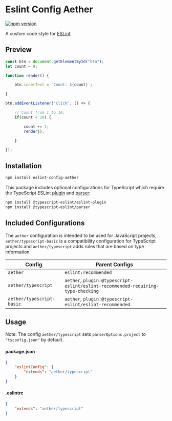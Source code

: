 # Eslint Config Aether

[![npm version](https://badgen.net/npm/v/eslint-config-aether?color=green)](https://www.npmjs.com/package/eslint-config-aether)

A custom code style for [ESLint](https://eslint.org/).

## Preview

```js
const btn = document.getElementById("btn");
let count = 0;

function render() {

	btn.innerText = `Count: ${count}`;

}

btn.addEventListener("click", () => {

	// Count from 1 to 10.
	if(count < 10) {

		count += 1;
		render();

	}

});
```


## Installation

```sh
npm install eslint-config-aether
``` 

This package includes optional configurations for TypeScript which require the TypeScript ESLint [plugin](https://github.com/typescript-eslint/typescript-eslint/tree/master/packages/eslint-plugin) and [parser](https://github.com/typescript-eslint/typescript-eslint/tree/master/packages/parser):

```sh
npm install @typescript-eslint/eslint-plugin
npm install @typescript-eslint/parser
```

## Included Configurations

The `aether` configuration is intended to be used for JavaScript projects, `aether/typescript-basic` is a compatibility configuration for TypeScript projects and `aether/typescript` adds rules that are based on type information.

| Config                    | Parent Configs                                                                   |
|---------------------------|----------------------------------------------------------------------------------|
| `aether`                  | `eslint:recommended`                                                             |
| `aether/typescript`       | `aether`, `plugin:@typescript-eslint/eslint-recommended-requiring-type-checking` |
| `aether/typescript-basic` | `aether`, `plugin:@typescript-eslint/eslint-recommended`                         |


## Usage

Note: The config `aether/typescript` sets `parserOptions.project` to `"tsconfig.json"` by default.

#### package.json

```json
{
	"eslintConfig": {
		"extends": "aether/typescript"
	}
}
```

#### .eslintrc

```json
{
	"extends": "aether/typescript"
}
```

